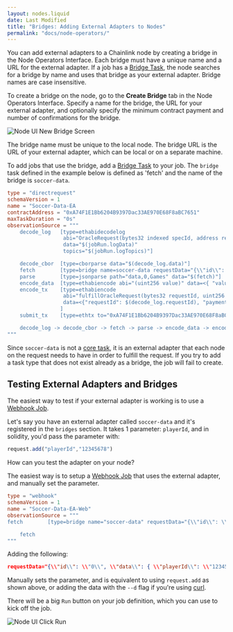 ```yaml
---
layout: nodes.liquid
date: Last Modified
title: "Bridges: Adding External Adapters to Nodes"
permalink: "docs/node-operators/"
---
```

You can add external adapters to a Chainlink node by creating a bridge in the Node Operators Interface. Each bridge must have a unique name and a URL for the external adapter. If a job has a [Bridge Task](/docs/jobs/task-types/bridge/), the node searches for a bridge by name and uses that bridge as your external adapter. Bridge names are case insensitive.

To create a bridge on the node, go to the **Create Bridge** tab in the Node Operators Interface. Specify a name for the bridge, the URL for your external adapter, and optionally specify the minimum contract payment and number of confirmations for the bridge.

![Node UI New Bridge Screen](/files/ea-new-bridge.png)

The bridge name must be unique to the local node. The bridge URL is the URL of your external adapter, which can be local or on a separate machine.

To add jobs that use the bridge, add a [Bridge Task](/docs/jobs/task-types/bridge/) to your job. The `bridge` task defined in the example below is defined as 'fetch' and the name of the bridge is `soccer-data`.

```toml
type = "directrequest"
schemaVersion = 1
name = "Soccer-Data-EA
contractAddress = "0xA74F1E1Bb6204B9397Dac33AE970E68F8aBC7651"
maxTaskDuration = "0s"
observationSource = """
    decode_log   [type=ethabidecodelog
                  abi="OracleRequest(bytes32 indexed specId, address requester, bytes32 requestId, uint256 payment, address callbackAddr, bytes4 callbackFunctionId, uint256 cancelExpiration, uint256 dataVersion, bytes data)"
                  data="$(jobRun.logData)"
                  topics="$(jobRun.logTopics)"]

    decode_cbor  [type=cborparse data="$(decode_log.data)"]
    fetch        [type=bridge name=soccer-data requestData="{\\"id\\": $(jobSpec.externalJobID), \\"data\\": { \\"playerId\\": $(decode_cbor.playerId)}}"]
    parse        [type=jsonparse path="data,0,Games" data="$(fetch)"]
    encode_data  [type=ethabiencode abi="(uint256 value)" data=<{ "value": $(parse) }>]
    encode_tx    [type=ethabiencode
                  abi="fulfillOracleRequest(bytes32 requestId, uint256 payment, address callbackAddress, bytes4 callbackFunctionId, uint256 expiration, bytes32 data)"
                  data=<{"requestId": $(decode_log.requestId), "payment": $(decode_log.payment), "callbackAddress": $(decode_log.callbackAddr), "callbackFunctionId": $(decode_log.callbackFunctionId), "expiration": $(decode_log.cancelExpiration), "data": $(encode_data)}>
                 ]
    submit_tx    [type=ethtx to="0xA74F1E1Bb6204B9397Dac33AE970E68F8aBC7651" data="$(encode_tx)"]

    decode_log -> decode_cbor -> fetch -> parse -> encode_data -> encode_tx -> submit_tx
"""
```

Since `soccer-data` is not a [core task](../tasks/), it is an external adapter that each node on the request needs to have in order to fulfill the request. If you try to add a task type that does not exist already as a bridge, the job will fail to create.

## Testing External Adapters and Bridges

The easiest way to test if your external adapter is working is to use a [Webhook Job](/docs/jobs/types/webhook/).

Let's say you have an external adapter called `soccer-data` and it's registered in the `bridges` section. It takes 1 parameter: `playerId`, and in solidity, you'd pass the parameter with:
```javascript
request.add("playerId","12345678")
```
How can you test the adapter on your node?

The easiest way is to setup a [Webhook Job](https://docs.chain.link/docs/jobs/types/webhook/) that uses the external adapter, and manually set the parameter.

```toml
type = "webhook"
schemaVersion = 1
name = "Soccer-Data-EA-Web"
observationSource = """
fetch        [type=bridge name="soccer-data" requestData="{\\"id\\": \\"0\\", \\"data\\": { \\"playerId\\": \\"12345678\\"}}"]

    fetch
"""
```

Adding the following:
```json
requestData="{\\"id\\": \\"0\\", \\"data\\": { \\"playerId\\": \\"12345678\\"}}"
```
Manually sets the parameter, and is equivalent to using `request.add` as shown above, or adding the data with the `--d` flag if you're using [curl](https://curl.se/).

There will be a big `Run` button on your job definition, which you can use to kick off the job.

![Node UI Click Run](/files/webhook-run.png)